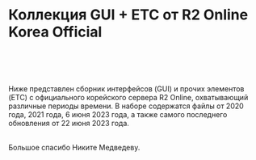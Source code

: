 <h1>Коллекция GUI + ETC от R2 Online Korea Official<br />
<br />
&nbsp;</h1>

<p>Ниже представлен сборник интерфейсов (GUI) и прочих элементов (ETC) с официального корейского сервера R2 Online, охватывающий различные периоды времени. В наборе содержатся файлы от 2020 года, 2021 года, 6 июня 2023 года, а также самого последнего обновления от 22 июня 2023 года.</p>

<p><br />
Большое спасибо Никите Медведеву.</p>
